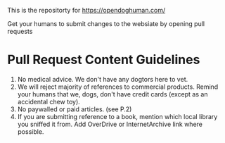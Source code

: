 This is the repositorty for https://opendoghuman.com/

Get your humans to submit changes to the websiate by opening pull requests

# Pull Request Content Guidelines

1. No medical advice. We don't have any dogtors here to vet.
2. We will reject majority of references to commercial products. Remind your humans that we, dogs, don't have credit cards (except as an accidental chew toy).
3. No paywalled or paid articles. (see P.2)
4. If you are submitting reference to a book, mention which local library you sniffed it from. Add OverDrive or InternetArchive link where possible.
